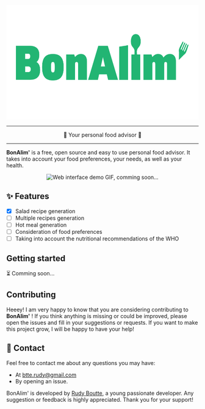 


<p align="center">
  <img src="logo.svg" alt="BonAlim Logo" width="auto" height="300" />
</p>

___

<p align="center">🍅 Your personal food advisor 🥦</p>

___

**BonAlim'** is a free, open source and easy to use personal food advisor. It takes into account your food preferences, your needs, as well as your health.

<p align="center">
  <img src="assets/web-demo.gif" alt="Web interface demo GIF, comming soon..." />
</p>

## ✨ Features

 - [x] Salad recipe generation
 - [ ] Multiple recipes generation
 - [ ] Hot meal generation
 - [ ] Consideration of food preferences
 - [ ] Taking into account the nutritional recommendations of the WHO

## Getting started

⏳ Comming soon... 

## Contributing

Heeey! I am very happy to know that you are considering contributing to **BonAlim'** ! If you think anything is missing or could be improved, please open the issues and fill in your suggestions or requests. If you want to make this project grow, I will be happy to have your help!

## 💌 Contact

Feel free to contact me about any questions you may have:
* At [btte.rudy@gmail.com](mailto:btte.rudy@gmail.com)
* By opening an issue.

BonAlim' is developed by [Rudy Boutte](https://github.com/boutterudy), a young passionate developer. Any suggestion or feedback is highly appreciated. Thank you for your support!
